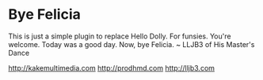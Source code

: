 # Bye Felicia
This is just a simple plugin to replace Hello Dolly. For funsies. You're welcome. Today was a good day. Now, bye Felicia.
~ LLJB3 of His Master's Dance

http://kakemultimedia.com
http://prodhmd.com
http://lljb3.com
